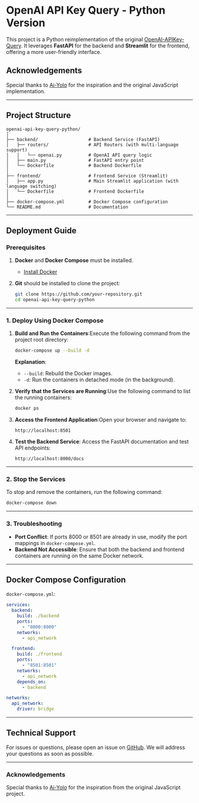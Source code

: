 

# **OpenAI API Key Query - Python Version**

This project is a Python reimplementation of the original [OpenAI-APIKey-Query](https://github.com/Ai-Yolo/OpenAI-APIKey-Query). It leverages **FastAPI** for the backend and **Streamlit** for the frontend, offering a more user-friendly interface.

## **Acknowledgements**

Special thanks to [Ai-Yolo](https://github.com/Ai-Yolo) for the inspiration and the original JavaScript implementation.

---

## **Project Structure**

```
openai-api-key-query-python/
│
├── backend/                   # Backend Service (FastAPI)
│   ├── routers/               # API Routers (with multi-language support)
│   │   └── openai.py          # OpenAI API query logic
│   ├── main.py                # FastAPI entry point
│   └── Dockerfile             # Backend Dockerfile
│
├── frontend/                  # Frontend Service (Streamlit)
│   ├── app.py                 # Main Streamlit application (with language switching)
│   └── Dockerfile             # Frontend Dockerfile
│
├── docker-compose.yml         # Docker Compose configuration
└── README.md                  # Documentation
```

---

## **Deployment Guide**

### **Prerequisites**

1. **Docker** and **Docker Compose** must be installed.

   - [Install Docker](https://docs.docker.com/get-docker/)
2. **Git** should be installed to clone the project:

   ```bash
   git clone https://github.com/your-repository.git
   cd openai-api-key-query-python
   ```

---

### **1. Deploy Using Docker Compose**

1. **Build and Run the Containers**:Execute the following command from the project root directory:

   ```bash
   docker-compose up --build -d
   ```

   **Explanation**:

   - `--build`: Rebuild the Docker images.
   - `-d`: Run the containers in detached mode (in the background).
2. **Verify that the Services are Running**:Use the following command to list the running containers:

   ```bash
   docker ps
   ```
3. **Access the Frontend Application**:Open your browser and navigate to:

   ```
   http://localhost:8501
   ```
4. **Test the Backend Service**:
   Access the FastAPI documentation and test API endpoints:

   ```
   http://localhost:8000/docs
   ```

---

### **2. Stop the Services**

To stop and remove the containers, run the following command:

```bash
docker-compose down
```

---

### **3. Troubleshooting**

- **Port Conflict**: If ports 8000 or 8501 are already in use, modify the port mappings in `docker-compose.yml`.
- **Backend Not Accessible**: Ensure that both the backend and frontend containers are running on the same Docker network.

---

## **Docker Compose Configuration**

`docker-compose.yml`:

```yaml
services:
  backend:
    build: ./backend
    ports:
      - "8000:8000"
    networks:
      - api_network

  frontend:
    build: ./frontend
    ports:
      - "8501:8501"
    networks:
      - api_network
    depends_on:
      - backend

networks:
  api_network:
    driver: bridge
```

---

## **Technical Support**

For issues or questions, please open an issue on [GitHub](https://github.com/your-repository). We will address your questions as soon as possible.

---

### **Acknowledgements**

Special thanks to [Ai-Yolo](https://github.com/Ai-Yolo) for the inspiration from the original JavaScript project.

